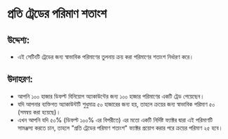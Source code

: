 # **প্রতি ট্রেডের পরিমাণ শতাংশ**

## উদ্দেশ্য:

- এই সেটিংটি ট্রেডের জন্য স্বাভাবিক পরিমাণের তুলনায় ক্রয় করা পরিমাণের শতাংশ নির্ধারণ করে।

## উদাহরণ:

- আপনি ১০০ হাজার ডিফল্ট বিনিয়োগ অ্যাকাউন্টের জন্য ১০০ হাজার পরিমাণের একটি ট্রেড পেয়েছেন।
- যদি আপনার ব্যক্তিগত অ্যাকাউন্টটি শুধুমাত্র ৫০ হাজারের জন্য হয়, তাহলে ক্রয়ের জন্য স্বাভাবিক পরিমাণ ৫০ (সমন্বয় করা হয়েছে)।
- এখন আপনি যদি ৫০% (ডিফল্ট ১০০% এর বিপরীতে) এর মতো একটি নির্দিষ্ট ফ্যাক্টর দ্বারা এই পরিমাণটি সামঞ্জস্য করতে চান, তাহলে "প্রতি ট্রেডের পরিমাণ শতাংশ" ফ্যাক্টর প্রয়োগ করার পরে ক্রয়ের পরিমাণ ২৫ হবে।

